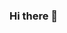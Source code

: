 ### Hi there 👋



<!--  

![Anurag's GitHub stats](https://github-readme-stats.vercel.app/api?username=akrama23&show_icons=true&theme=radical) -->
